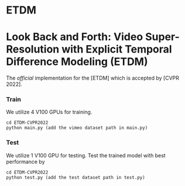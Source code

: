 # ETDM

# Look Back and Forth: Video Super-Resolution with Explicit Temporal Difference Modeling (ETDM)

The *official* implementation for the [ETDM] which is accepted by [CVPR 2022].


### Train
We utilize 4 V100 GPUs for training.
```
cd ETDM-CVPR2022
python main.py (add the vimeo dataset path in main.py)

```

### Test
We utilize 1 V100 GPU for testing.
Test the trained model with best performance by
```
cd ETDM-CVPR2022 
python test.py (add the test dataset path in test.py)
```
